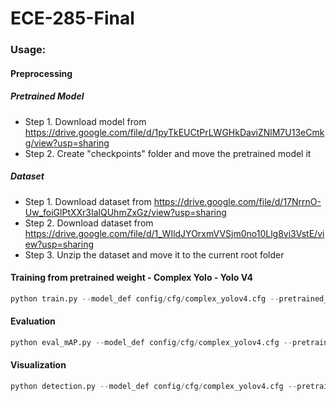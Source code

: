 # ECE-285-Final

### Usage: 
#### Preprocessing
##### Pretrained Model
- Step 1. Download model from https://drive.google.com/file/d/1pyTkEUCtPrLWGHkDaviZNlM7U13eCmkg/view?usp=sharing
- Step 2. Create "checkpoints" folder and move the pretrained model it

##### Dataset
- Step 1. Download dataset from https://drive.google.com/file/d/17NrrnO-Uw_foiGlPtXXr3IalQUhmZxGz/view?usp=sharing
- Step 2. Download dataset from https://drive.google.com/file/d/1_WIldJYOrxmVVSjm0no10Llg8vi3VstE/view?usp=sharing
- Step 3. Unzip the dataset and move it to the current root folder

#### Training from pretrained weight - Complex Yolo - Yolo V4
```python
python train.py --model_def config/cfg/complex_yolov4.cfg --pretrained_path checkpoints/Complex_yolo_yolo_v4.pth --save_path checkpoints/Complex_yolo_yolo_v4.pth
```

#### Evaluation

```python
python eval_mAP.py --model_def config/cfg/complex_yolov4.cfg --pretrained_path checkpoints/Complex_yolo_yolo_v4.pth
```

#### Visualization

```python
python detection.py --model_def config/cfg/complex_yolov4.cfg --pretrained_path checkpoints/Complex_yolo_yolo_v4.pth
```
